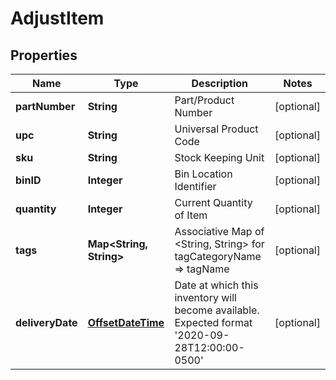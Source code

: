 
# AdjustItem

## Properties
Name | Type | Description | Notes
------------ | ------------- | ------------- | -------------
**partNumber** | **String** | Part/Product Number |  [optional]
**upc** | **String** | Universal Product Code |  [optional]
**sku** | **String** | Stock Keeping Unit |  [optional]
**binID** | **Integer** | Bin Location Identifier |  [optional]
**quantity** | **Integer** | Current Quantity of Item |  [optional]
**tags** | **Map&lt;String, String&gt;** | Associative Map of &lt;String, String&gt; for tagCategoryName &#x3D;&gt; tagName |  [optional]
**deliveryDate** | [**OffsetDateTime**](OffsetDateTime.md) | Date at which this inventory will become available. Expected format &#39;2020-09-28T12:00:00-0500&#39; |  [optional]




